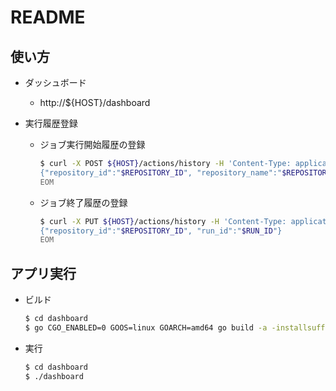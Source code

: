 # README

## 使い方

- ダッシュボード
  - http://${HOST}/dashboard

- 実行履歴登録
  - ジョブ実行開始履歴の登録

    ```sh
    $ curl -X POST ${HOST}/actions/history -H 'Content-Type: application/json' -d @- <<EOM
    {"repository_id":"$REPOSITORY_ID", "repository_name":"$REPOSITORY_NAME", "run_id":"$RUN_ID"}
    EOM
    ```

  - ジョブ終了履歴の登録

    ```sh
    $ curl -X PUT ${HOST}/actions/history -H 'Content-Type: application/json' -d @- <<EOM
    {"repository_id":"$REPOSITORY_ID", "run_id":"$RUN_ID"}
    EOM
    ```

## アプリ実行

- ビルド

  ```sh
  $ cd dashboard
  $ go CGO_ENABLED=0 GOOS=linux GOARCH=amd64 go build -a -installsuffix cgo
  ```

- 実行

  ```sh
  $ cd dashboard
  $ ./dashboard
  ```
